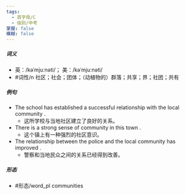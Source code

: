 ```yaml
---
tags:
  - 首字母/C
  - 级别/中考
掌握: false
模糊: false
---
```

##### 词义
- 英：/kəˈmjuːnəti/； 美：/kəˈmjuːnəti/
- #词性/n  社区；社会；团体；（动植物的）群落；共享；界；社团；共有
##### 例句
- The school has established a successful relationship with the local community .
	- 这所学校与当地社区建立了良好的关系。
- There is a strong sense of community in this town .
	- 这个镇上有一种强烈的社区意识。
- The relationship between the police and the local community has improved .
	- 警察和当地民众之间的关系已经得到改善。
##### 形态
- #形态/word_pl communities
